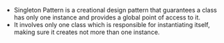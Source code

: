 - Singleton Pattern is a creational design pattern that guarantees a class has only one instance and provides a global point of access to it.
- It involves only one class which is responsible for instantiating itself, making sure it creates not more than one instance.